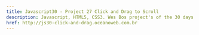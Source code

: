 ```yaml
---
title: Javascript30 - Project 27 Click and Drag to Scroll
description: Javascript, HTML5, CSS3. Wes Bos project's of the 30 days with Javascript Vanilla.
href: http://js30-click-and-drag.oceanoweb.com.br
---
```

